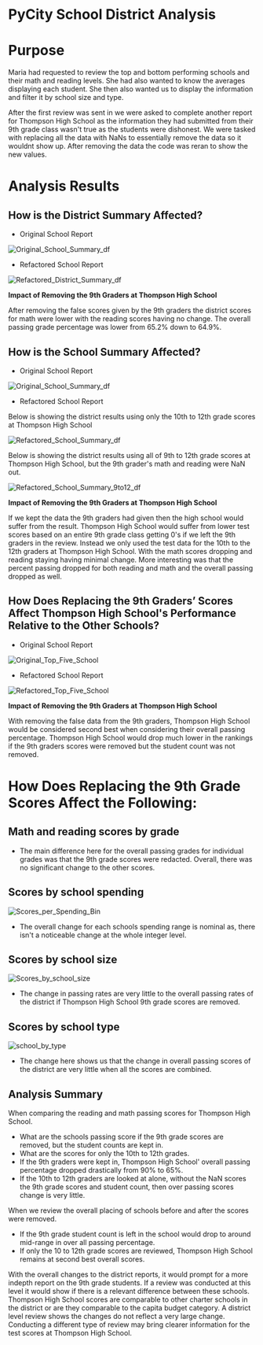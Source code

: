 # PyCity School District Analysis

# Purpose

Maria had requested to review the top and bottom performing schools and their math and reading levels. She had also wanted to know the averages displaying each student. She then also wanted us to display the information and filter it by school size and type.

After the first review was sent in we were asked to complete another report for Thompson High School as the information they had submitted from their 9th grade class wasn't true as the students were dishonest. We were tasked with replacing all the data with NaNs to essentially remove the data so it wouldnt show up. After removing the data the code was reran to show the new values.

# Analysis Results

## How is the District Summary Affected?
- Original School Report

![Original_School_Summary_df](https://user-images.githubusercontent.com/107363203/204158845-16dc128b-e251-417b-845f-bbfb79af5412.png)

- Refactored School Report

![Refactored_District_Summary_df](https://user-images.githubusercontent.com/107363203/204158772-6b2e3788-a34b-48d1-aa8f-159a8339a03a.png)

**Impact of Removing the 9th Graders at Thompson High School**

After removing the false scores given by the 9th graders the district scores for math were lower with the reading scores having no change. The overall passing grade percentage was lower from 65.2% down to 64.9%.

## How is the School Summary Affected?
- Original School Report

![Original_School_Summary_df](https://user-images.githubusercontent.com/107363203/204158885-960fa97f-858b-4362-9e6b-5e80dc968714.png)

- Refactored School Report

Below is showing the district results using only the 10th to 12th grade scores at Thompson High School

![Refactored_School_Summary_df](https://user-images.githubusercontent.com/107363203/204158944-241a3fad-f4c5-4463-8f76-709a9b237cd9.png)

Below is showing the district results using all of 9th to 12th grade scores at Thompson High School, but the 9th grader's math and reading were NaN out. 

![Refactored_School_Summary_9to12_df](https://user-images.githubusercontent.com/107363203/204159006-4f5e2ca8-3684-4a67-86af-eb455ff6e0cb.png)

**Impact of Removing the 9th Graders at Thompson High School**

If we kept the data the 9th graders had given then the high school would suffer from the result. Thompson High School would suffer from lower test scores based on an entire 9th grade class getting 0's if we left the 9th graders in the review. Instead we only used the test data for the 10th to the 12th graders at Thompson High School. With the math scores dropping and reading staying having minimal change. More interesting was that the percent passing dropped for both reading and math and the overall passing dropped as well.

## How Does Replacing the 9th Graders’ Scores Affect Thompson High School's Performance Relative to the Other Schools?

- Original School Report

![Original_Top_Five_School](https://user-images.githubusercontent.com/107363203/204159022-3acd3413-e989-4e6d-8355-c175f4d59d6a.png)

- Refactored School Report

![Refactored_Top_Five_School](https://user-images.githubusercontent.com/107363203/204159029-14463cb5-cd3a-47b9-baeb-d4b5e76440bb.png)

**Impact of Removing the 9th Graders at Thompson High School**

With removing the false data from the 9th graders, Thompson High School would be considered second best when considering their overall passing percentage. Thompson High School would drop much lower in the rankings if the 9th graders scores were removed but the student count was not removed.

# How Does Replacing the 9th Grade Scores Affect the Following:

## Math and reading scores by grade

- The main difference here for the overall passing grades for individual grades was that the 9th grade scores were redacted. Overall, there was no significant change to the other scores. 

## Scores by school spending

![Scores_per_Spending_Bin](https://user-images.githubusercontent.com/107363203/204159037-54f025fc-c3b7-4fab-bd27-685de20dd8c9.png)

- The overall change for each schools spending range is nominal as, there isn't a noticeable change at the whole integer level. 

## Scores by school size

![Scores_by_school_size](https://user-images.githubusercontent.com/107363203/204159050-b79f7f6f-da79-487f-a5f7-1aebe465c20d.png)

- The change in passing rates are very little to the overall passing rates of the district if Thompson High School 9th grade scores are removed. 

## Scores by school type

![school_by_type](https://user-images.githubusercontent.com/107363203/204159053-242e7466-e1f1-43ac-bd44-68caa36335a7.png)

- The change here shows us that the change in overall passing scores of the district are very little when all the scores are combined. 

## Analysis Summary

When comparing the reading and math passing scores for Thompson High School. 
   - What are the schools passing score if the 9th grade scores are removed, but the student counts are kept in. 
   - What are the scores for only the 10th to 12th grades. 
   - If the 9th graders were kept in, Thompson High School' overall passing percentage dropped drastically from 90% to 65%. 
   - If the 10th to 12th graders are looked at alone, without the NaN scores the 9th grade scores and student count, then over passing scores change is very little.

When we review the overall placing of schools before and after the scores were removed. 
   - If the 9th grade student count is left in the school would drop to around mid-range in over all passing percentage. 
   - If only the 10 to 12th grade scores are reviewed, Thompson High School remains at second best overall scores. 

With the overall changes to the district reports, it would prompt for a more indepth report on the 9th grade students. If a review was conducted at this level it would show if there is a relevant difference between these schools. Thompson High School scores are comparable to other charter schools in the district or are they comparable to the capita budget category. A district level review shows the changes do not reflect a very large change. Conducting a different type of review may bring clearer information for the test scores at Thompson High School. 
